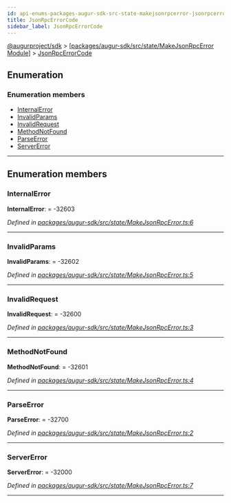 ```yaml
---
id: api-enums-packages-augur-sdk-src-state-makejsonrpcerror-jsonrpcerrorcode
title: JsonRpcErrorCode
sidebar_label: JsonRpcErrorCode
---
```


[@augurproject/sdk](api-readme.md) > [[packages/augur-sdk/src/state/MakeJsonRpcError Module]](api-modules-packages-augur-sdk-src-state-makejsonrpcerror-module.md) > [JsonRpcErrorCode](api-enums-packages-augur-sdk-src-state-makejsonrpcerror-jsonrpcerrorcode.md)

## Enumeration

### Enumeration members

* [InternalError](api-enums-packages-augur-sdk-src-state-makejsonrpcerror-jsonrpcerrorcode.md#internalerror)
* [InvalidParams](api-enums-packages-augur-sdk-src-state-makejsonrpcerror-jsonrpcerrorcode.md#invalidparams)
* [InvalidRequest](api-enums-packages-augur-sdk-src-state-makejsonrpcerror-jsonrpcerrorcode.md#invalidrequest)
* [MethodNotFound](api-enums-packages-augur-sdk-src-state-makejsonrpcerror-jsonrpcerrorcode.md#methodnotfound)
* [ParseError](api-enums-packages-augur-sdk-src-state-makejsonrpcerror-jsonrpcerrorcode.md#parseerror)
* [ServerError](api-enums-packages-augur-sdk-src-state-makejsonrpcerror-jsonrpcerrorcode.md#servererror)

---

## Enumeration members

<a id="internalerror"></a>

###  InternalError

**InternalError**:  =  -32603

*Defined in [packages/augur-sdk/src/state/MakeJsonRpcError.ts:6](https://github.com/AugurProject/augur/blob/0ea8996003/packages/augur-sdk/src/state/MakeJsonRpcError.ts#L6)*

___
<a id="invalidparams"></a>

###  InvalidParams

**InvalidParams**:  =  -32602

*Defined in [packages/augur-sdk/src/state/MakeJsonRpcError.ts:5](https://github.com/AugurProject/augur/blob/0ea8996003/packages/augur-sdk/src/state/MakeJsonRpcError.ts#L5)*

___
<a id="invalidrequest"></a>

###  InvalidRequest

**InvalidRequest**:  =  -32600

*Defined in [packages/augur-sdk/src/state/MakeJsonRpcError.ts:3](https://github.com/AugurProject/augur/blob/0ea8996003/packages/augur-sdk/src/state/MakeJsonRpcError.ts#L3)*

___
<a id="methodnotfound"></a>

###  MethodNotFound

**MethodNotFound**:  =  -32601

*Defined in [packages/augur-sdk/src/state/MakeJsonRpcError.ts:4](https://github.com/AugurProject/augur/blob/0ea8996003/packages/augur-sdk/src/state/MakeJsonRpcError.ts#L4)*

___
<a id="parseerror"></a>

###  ParseError

**ParseError**:  =  -32700

*Defined in [packages/augur-sdk/src/state/MakeJsonRpcError.ts:2](https://github.com/AugurProject/augur/blob/0ea8996003/packages/augur-sdk/src/state/MakeJsonRpcError.ts#L2)*

___
<a id="servererror"></a>

###  ServerError

**ServerError**:  =  -32000

*Defined in [packages/augur-sdk/src/state/MakeJsonRpcError.ts:7](https://github.com/AugurProject/augur/blob/0ea8996003/packages/augur-sdk/src/state/MakeJsonRpcError.ts#L7)*

___

